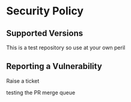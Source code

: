 # Security Policy

## Supported Versions

This is a test repository  so use at your own peril

## Reporting a Vulnerability

Raise a ticket

testing the PR merge queue
